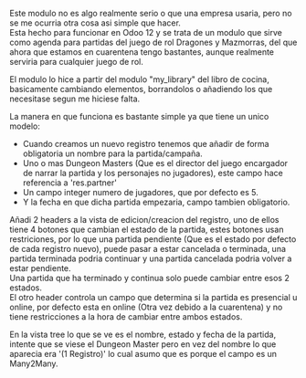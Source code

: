 Este modulo no es algo realmente serio o que una empresa usaria, pero no se me ocurria otra cosa asi simple que hacer.  
Esta hecho para funcionar en Odoo 12 y se trata de un modulo que sirve como agenda para partidas del juego de rol Dragones y Mazmorras, del que ahora que estamos en cuarentena tengo bastantes, aunque realmente serviria para cualquier juego de rol.

El modulo lo hice a partir del modulo "my_library" del libro de cocina, basicamente cambiando elementos, borrandolos o añadiendo los que necesitase segun me hiciese falta.  

La manera en que funciona es bastante simple ya que tiene un unico modelo:  
* Cuando creamos un nuevo registro tenemos que añadir de forma obligatoria un nombre para la partida/campaña.
* Uno o mas Dungeon Masters (Que es el director del juego encargador de narrar la partida y los personajes no jugadores), este campo hace referencia a 'res.partner'
* Un campo integer numero de jugadores, que por defecto es 5.
* Y la fecha en que dicha partida empezaria, campo tambien obligatorio.

Añadi 2 headers a la vista de edicion/creacion del registro, uno de ellos tiene 4 botones que cambian el estado de la partida, estes botones usan restriciones, por lo que una partida pendiente (Que es el estado por defecto de cada registro nuevo), puede pasar a estar cancelada o terminada, una partida terminada podria continuar y una partida cancelada podria volver a estar pendiente.  
Una partida que ha terminado y continua solo puede cambiar entre esos 2 estados.  
El otro header controla un campo que determina si la partida es presencial u online, por defecto esta en online (Otra vez debido a la cuarentena) y no tiene restricciones a la hora de cambiar entre ambos estados.

En la vista tree lo que se ve es el nombre, estado y fecha de la partida, intente que se viese el Dungeon Master pero en vez del nombre lo que aparecia era '(1 Registro)' lo cual asumo que es porque el campo es un Many2Many.